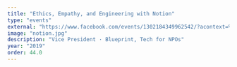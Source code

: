 ```yaml
---
title: "Ethics, Empathy, and Engineering with Notion"
type: "events"
external: "https://www.facebook.com/events/1302184349962542/?acontext=%7B%22event_action_history%22%3A[%7B%22mechanism%22%3A%22search_results%22%2C%22surface%22%3A%22search%22%7D]%2C%22ref_notif_type%22%3Anull%7D"
image: "notion.jpg"
description: "Vice President · Blueprint, Tech for NPOs"
year: "2019"
order: 44.0
---
```

